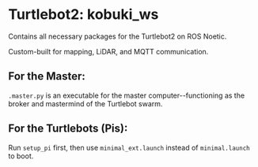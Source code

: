 # Turtlebot2: kobuki_ws
Contains all necessary packages for the Turtlebot2 on ROS Noetic.

Custom-built for mapping, LiDAR, and MQTT communication.

## For the Master:
`.master.py` is an executable for the master computer--functioning as the broker and mastermind of the Turtlebot swarm.

## For the Turtlebots (Pis):
Run `setup_pi` first, then use `minimal_ext.launch` instead of `minimal.launch` to boot.